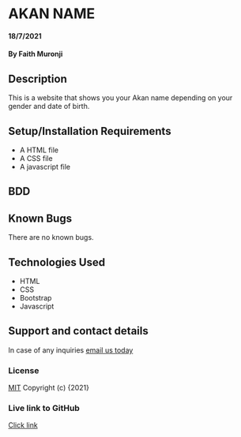 # AKAN NAME
#### 18/7/2021
#### By Faith Muronji
## Description
This is a website that shows you your Akan name depending on your gender and date of birth.
## Setup/Installation Requirements
* A HTML file
* A CSS file
* A javascript file 

## BDD

## Known Bugs
There are no known bugs.
## Technologies Used
* HTML
* CSS
* Bootstrap
* Javascript
## Support and contact details
In case of any inquiries <a href="mailto: faith.muronji@student.moringaschool.com">email us today</a>
### License
[MIT](https://github.com/muronjixxl/my-portfolio/blob/main/license)
Copyright (c) {2021}

### Live link to GitHub
[Click link](https://github.com/muronjixxl/learn-your-akan-name)